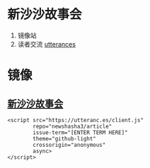 # 新沙沙故事会

1. 镜像站
2. 读者交流 [utterances](https://github.com/apps/utterances)

# 镜像

## [新沙沙故事会](https://newshasha3.github.io/article/newshasha3.com/)


```
<script src="https://utteranc.es/client.js"
        repo="newshasha3/article"
        issue-term="[ENTER TERM HERE]"
        theme="github-light"
        crossorigin="anonymous"
        async>
</script>
```
